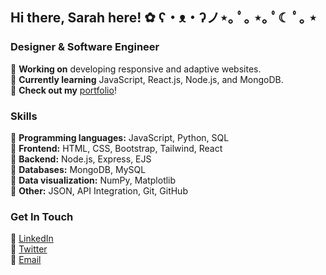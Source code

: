 <h2>Hi there, Sarah here! ✿ ʕ・ᴥ・ʔノ⋆｡ ﾟ｡ ⋆｡ ﾟ☾ ﾟ｡ ⋆ </h2>

<h3>Designer & Software Engineer</h3>
🌷 <strong>Working on</strong> developing responsive and adaptive websites.
<br> 🌷 <strong>Currently learning</strong> JavaScript, React.js, Node.js, and MongoDB.
<br> 🌷 <strong>Check out my</strong> <a href="https://xsarahyu.github.io/portfolio/" target="_blank">portfolio</a>!

<h3>Skills</h3>
🌼 <strong>Programming languages:</strong> JavaScript, Python, SQL
<br> 🌼 <strong>Frontend:</strong> HTML, CSS, Bootstrap, Tailwind, React
<br> 🌼 <strong>Backend:</strong> Node.js, Express, EJS
<br> 🌼 <strong>Databases:</strong> MongoDB, MySQL
<br> 🌼 <strong>Data visualization:</strong> NumPy, Matplotlib
<br> 🌼 <strong>Other:</strong> JSON, API Integration, Git, GitHub

<h3>Get In Touch</h3>
🌸 <a href="https://linkedin.com/in/sarah-a-yu" target="_blank">LinkedIn</a>
<br> 🌸 <a href="https://twitter.com/xsarahyu" target="_blank">Twitter</a>
<br> 🌸 <a href="mailto:xsarahyu@gmail.com" target="_blank">Email</a>
